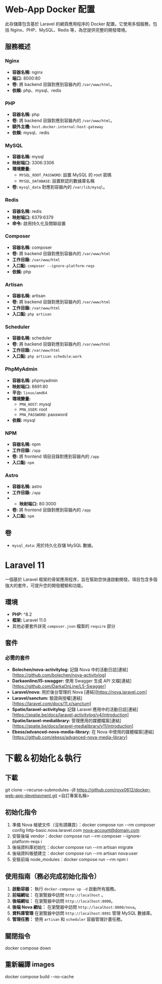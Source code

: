 # Web-App Docker 配置

此存儲庫包含基於 Laravel 的網頁應用程序的 Docker 配置。它使用多個服務，包括 Nginx、PHP、MySQL、Redis 等，為您提供完整的開發環境。

## 服務概述

### Nginx

- **容器名稱:** nginx
- **端口:** 8000:80
- **卷:** 將 backend 目錄對應到容器內的 `/var/www/html`。
- **依賴:** php、mysql、redis

### PHP

- **容器名稱:** php
- **卷:** 將 backend 目錄對應到容器內的 `/var/www/html`。
- **額外主機:** `host.docker.internal:host-gateway`
- **依賴:** mysql、redis

### MySQL

- **容器名稱:** mysql
- **映射端口:** 3306:3306
- **環境變量:** 
  - `MYSQL_ROOT_PASSWORD`: 設置 MySQL 的 root 密碼
  - `MYSQL_DATABASE`: 設置默認的數據庫名稱
- **卷:** `mysql_data` 對應到容器內的 `/var/lib/mysql`。

### Redis

- **容器名稱:** redis
- **映射端口:** 6379:6379
- **命令:** 啟用持久化及關聯設置

### Composer

- **容器名稱:** composer
- **卷:** 將 backend 目錄對應到容器內的 `/var/www/html`
- **工作目錄:** `/var/www/html`
- **入口點:** `composer --ignore-platform-reqs`
- **依賴:** php

### Artisan

- **容器名稱:** artisan
- **卷:** 將 backend 目錄對應到容器內的 `/var/www/html`
- **工作目錄:** `/var/www/html`
- **入口點:** `php artisan`

### Scheduler

- **容器名稱:** scheduler
- **卷:** 將 backend 目錄對應到容器內的 `/var/www/html`
- **工作目錄:** `/var/www/html`
- **入口點:** `php artisan schedule:work`

### PhpMyAdmin

- **容器名稱:** phpmyadmin
- **映射端口:** 8891:80
- **平台:** `linux/amd64`
- **環境變量:**
  - `PMA_HOST`: mysql
  - `PMA_USER`: root
  - `PMA_PASSWORD`: password
- **依賴:** mysql

### NPM

- **容器名稱:** npm
- **工作目錄:** `/app`
- **卷:** 將 frontend 項目目錄對應到容器內的 `/app`
- **入口點:** `npm`

### Astro

- **容器名稱:** astro
- **工作目錄:** `/app`
- - **映射端口:** 80:3000
- **卷:** 將 frontend 目錄對應到容器內的 `/app`
- **入口點:** `npm`

## 卷

- `mysql_data`: 用於持久化存儲 MySQL 數據。



# Laravel 11
一個基於 Laravel 框架的骨架應用程序，旨在幫助您快速啟動開發。項目包含多個強大的套件，可提升您的開發體驗和功能。

## 環境

- **PHP:** ^8.2
- **框架:** Laravel 11.0
- 其他必要套件詳見 `composer.json` 檔案的 `require` 部分

## 套件

### 必需的套件

- **Bolechen/nova-activitylog:** 記錄 Nova 中的活動日誌[連結][https://github.com/bolechen/nova-activitylog]
- **Darkaonline/l5-swagger:** 使用 Swagger 生成 API 文檔[連結][https://github.com/DarkaOnLine/L5-Swagger]
- **Laravel/nova:** 用於後台管理的 Nova [連結][https://nova.laravel.com]
- **Laravel/sanctum:** 驗證與授權[連結][https://laravel.com/docs/11.x/sanctum]
- **Spatie/laravel-activitylog:** 記錄 Laravel 應用中的活動日誌[連結][https://spatie.be/docs/laravel-activitylog/v4/introduction]
- **Spatie/laravel-medialibrary:** 管理應用的媒體檔案[連結][https://spatie.be/docs/laravel-medialibrary/v11/introduction]
- **Ebess/advanced-nova-media-library:** 在 Nova 中使用的媒體檔案[連結][https://github.com/ebess/advanced-nova-media-library]


# 下載＆初始化＆執行

## 下載
git clone --recurse-submodules -j8 https://github.com/royx0612/docker-web-app-development.git <自訂專案名稱>


## 初始化指令
1. 準備 Nova 帳號文件（沒有請購買）：docker compose run --rm composer config http-basic.nova.laravel.com <nova-account@domain.com> <license-key>
2. 安裝後端 vendor：docker compose run --rm composer --ignore-platform-reqs i 
3. 後端資料庫初始化：docker compose run --rm artisan migrate
4. 後端資料帳號建立：docker compose run --rm artisan nova:user
5. 安裝前端 node_modules：docker compose run --rm npm i


## 使用指南（務必完成初始化指令）

1. **啟動容器：** 執行 `docker-compose up -d` 啟動所有服務。
2. **前端網址：** 在瀏覽器中訪問 `http://localhost` 。
3. **後端網址：** 在瀏覽器中訪問 `http://localhost:8000`。
4. **後端 Nova 網址：** 在瀏覽器中訪問 `http://localhost:8000/nova`。
5. **資料庫管理** 在瀏覽器中訪問 `http://localhost:8891` 管理 MySQL 數據庫。
6. **管理任務：** 使用 `artisan` 和 `scheduler` 容器管理計畫任務。

## 關閉指令
docker compose down

## 重新編譯 images
docker compose build --no-cache